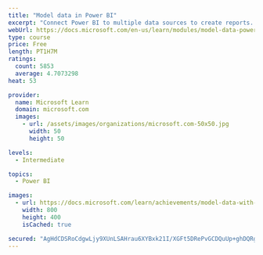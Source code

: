 ```yaml
---
title: "Model data in Power BI"
excerpt: "Connect Power BI to multiple data sources to create reports. Define the relationship between your data sources."
webUrl: https://docs.microsoft.com/en-us/learn/modules/model-data-power-bi/
type: course
price: Free
length: PT1H7M
ratings:
  count: 5853
  average: 4.7073298
heat: 53

provider:
  name: Microsoft Learn
  domain: microsoft.com
  images:
    - url: /assets/images/organizations/microsoft.com-50x50.jpg
      width: 50
      height: 50

levels:
  - Intermediate

topics:
  - Power BI

images:
  - url: https://docs.microsoft.com/learn/achievements/model-data-with-power-bi-desktop-social.png
    width: 800
    height: 400
    isCached: true

secured: "AgHdCDSRoCdgwLjy9XUnLSAHrau6XYBxk21I/XGFt5DRePvGCDQuUp+ghDQRglO0sGZkfRSmtm6+fSpXEWwEq4a1yvCTNBYUFMPlhKqSKHWJZy3bPwWhjf6Kc0X9bznyir7Y6WbDbvENZ2QziufFx+Vt5HtPimkpp8EeUuTw+RrwO11FC0aO2yk5V3mapUQOKb4OkIq4bqh1j599l3WkOcQBeJOLOdyDwmVnrKsB3V2ul8BkLzZl4tdrWojCbRsi5LEhCImG2OzzAeskCPlbynm/QxuOnZ+E6BumzpO8qIkM2Zm6dypRH3onaEYrXYXwLu/kaQvKuoim/UoBof/fMQ2vLkNedKPdkF9tDH1ZEt90G14vABl7cCFvx40NmwsZ6hQtZAo1A0OxVvLa2iGuMZEksP2Qnrg9Hs6PWf+0EkY=;1+kd+pZvWazlilRb1T0wHw=="
---
```


